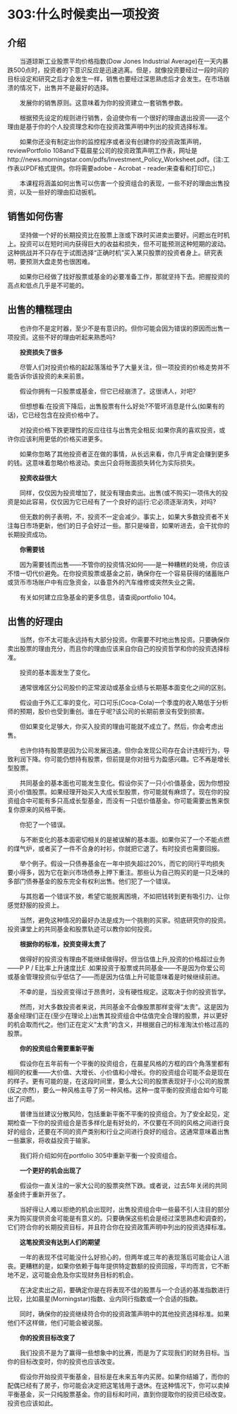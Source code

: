 # 303:什么时候卖出一项投资
## 介绍

　　当道琼斯工业股票平均价格指数(Dow Jones Industrial Average)在一天内暴跌500点时，投资者的下意识反应是迅速逃离。但是，就像投资要经过一段时间的目标设定和研究之后才会发生一样，销售也要经过深思熟虑后才会发生。在市场崩溃的情况下，出售并不是最好的选择。

　　发展你的销售原则。这意味着为你的投资建立一套销售参数。

　　根据预先设定的规则进行销售，会迫使你有一个很好的理由退出投资——这个理由是基于你的个人投资理念和你在投资政策声明中列出的投资选择标准。

　　如果你还没有制定出你的监控程序或者没有创建你的投资政策声明，reviewPortfolio 108and下载晨星公司的投资政策声明工作表，网址是http://news.morningstar.com/pdfs/Investment_Policy_Worksheet.pdf。(注:工作表以PDF格式提供。你将需要adobe - Acrobat - reader来查看和打印它。)

　　本课程将涵盖如何出售可以伤害一个投资组合的表现，一些不好的理由出售投资，以及一些好的理由扣动扳机。

## 销售如何伤害

　　坚持做一个好的长期投资比在股票上涨或下跌时买进卖出要好。问题出在时机上。投资可以在短时间内获得巨大的收益和损失，但不可能预测这种短期的波动。这种挑战并不只存在于试图选择“正确时机”买入某只股票的投资者身上。研究表明，要预测大盘走势也很困难。

　　如果你已经做了找好股票或基金的必要准备工作，那就坚持下去。把握投资的高点和低点几乎是不可能的。

## 出售的糟糕理由

　　也许你不是定时器，至少不是有意识的。但你可能会因为错误的原因而出售一项投资。这些不好的理由听起来熟悉吗?

　　**投资损失了很多**

　　尽管人们对投资价格的起起落落给予了大量关注，但一项投资的价格走势并不能告诉你该投资的未来前景。

　　假设你拥有一只股票或基金，但它已经崩溃了。这很诱人，对吧?

　　但想想看:在投资下降后，出售股票有什么好处?不管坏消息是什么(如果有的话)，它已经包含在投资价格中了。

　　对投资价格下跌更理性的反应往往与出售完全相反:如果你真的喜欢投资，或许你应该利用更低的价格买进更多。

　　如果你忽略了其他投资者正在做的事情，从长远来看，你几乎肯定会赚到更多的钱。这意味着忽略价格波动。卖出只会将账面损失转化为实际损失。

　　**投资收益很大**

　　同样，仅仅因为投资增加了，就没有理由卖出。出售(或不购买)一项伟大的投资是如此容易，仅仅因为它已经有了一个良好的运行:它必须逐渐消失，对吗?

　　但无数的例子表明，不，投资不一定会减少。事实上，如果大多数投资者不关注每日市场更新，他们的日子会好过一些。那只是噪音，如果听进去，会干扰你的长期投资成功。

　　**你需要钱**

　　因为需要钱而出售——不管你的投资情况如何——是一种糟糕的处境，你应该不惜一切代价避免。在你投资股票或基金之前，确保你在一个容易获得的储蓄账户或货币市场账户中有应急资金，以备意外的汽车维修或突然失业之需。

　　有关如何建立应急基金的更多信息，请查阅portfolio 104。

## 出售的好理由

　　当然，你不太可能永远持有大部分投资。你需要不时地出售投资。只要确保你卖出股票的理由充分，而且你的理由应该来自你自己的投资哲学和你的投资选择标准。

　　投资的基本面发生了变化。

　　通常很难区分公司股价的正常波动或基金业绩与长期基本面变化之间的区别。

　　假设由于外汇汇率的变化，可口可乐(Coca-Cola)一个季度的收入略低于分析师的预期，股价也受到重创。谁在乎呢?该公司的长期前景没有受到损害。

　　但如果变化足够大，你买入投资的理由可能就不成立了。然后，你会考虑出售。

　　也许你持有股票是因为公司发展迅速。但你会发现公司存在会计违规行为，导致利润下降。你可能仍想持有股票，但前提是你对扭亏为盈感兴趣。它不再是增长型股票。

　　共同基金的基本面也可能发生变化。假设你买了一只小价值基金，因为你想投资小价值股票。如果经理开始买入大成长型股票，你可能就有麻烦了。现在你的投资组合中可能有多只高成长型基金，而没有一只低价值基金。你可能需要出售来恢复你原来的风格平衡。

　　你犯了一个错误。

　　与不断变化的基本面密切相关的是被误解的基本面。如果你买了一个不能点燃的煤气炉，或者买了一件不合身的衬衫，你就把它退了。有时投资也需要回报。

　　举个例子。假设一只债券基金在一年中损失超过20%，而它的同行平均损失要小得多，因为它在新兴市场债券上押下重注。那些认为自己购买的是一只乏味的多部门债券基金的股东完全有权利出售。他们犯了一个错误。


　　与其抱着一个错误不放，希望它能脱离困境，不如把钱转到更有吸引力、让你感觉舒服的投资上。

　　当然，避免这种情况的最好办法是成为一个挑剔的买家。彻底研究你的投资。投资课堂上的共同基金和股票轨迹可以教你如何投资。

　　**根据你的标准，投资变得太贵了**

　　做得好的投资没有理由不能继续做得好。但当估值上升,投资的价格超过业务——P P / E比率上升速度比E .如果投资于股票或共同基金——不是因为你爱公司或基金管理投资似乎低估了——而是因为估值上升可能意味着是时候继续前进。

　　不幸的是，当投资变得过于昂贵时，没有硬性规定。这取决于你的投资哲学。

　　然而，对大多数投资者来说，共同基金不会像股票那样变得“太贵”。这是因为基金经理们正在(至少在理论上)出售其投资组合中估值完全合理的股票，并以更好的机会取而代之。他们正在定义“太贵”的含义，并根据自己的标准淘汰价格过高的股票。

　　**你的投资组合需要重新平衡**

　　假设你在五年前有一个平衡的投资组合，在晨星风格的方框的四个角落里都有相同的权重——大价值、大增长、小价值和小增长。你的投资组合可能不会是现在的样子。更有可能的是，在这段时间里，要么大公司的股票表现好于小公司的股票(反之亦然)，要么一种风格主导了另一种风格。这种一度平衡的投资组合如今可能出了问题。

　　普律当丝建议分散风险，包括重新平衡不平衡的投资组合。为了安全起见，定期检查一下你的投资组合是否多样化是有好处的，不仅要在不同的风格之间进行良好的组合，还要在不同的资产类别和行业之间进行良好的组合。这通常意味着出售一些赢家，将收益投资于输家。

　　我们将介绍如何在portfolio 305中重新平衡一个投资组合。

　　**一个更好的机会出现了**

　　假设你一直关注的一家大公司的股票突然下跌。或者说，过去5年关闭的共同基金终于重新开张了。

　　当好得让人难以拒绝的机会出现时，出售投资组合中一些最不引人注目的部分来为购买提供资金可能是有意义的。只要确保这些机会是经过深思熟虑和调查的，它们符合你的长期投资目标，并且符合你在投资政策声明中列出的投资选择标准。

　　**这笔投资没有达到人们的期望**

　　一年的表现不佳可能没什么好担心的，但两年或三年的表现落后可能会让人沮丧。更糟糕的是，如果你依赖于每年提供特定数额的投资回报，平均而言，它不断地不足，这可能会危及你实现财务目标的机会。

　　在决定卖出之前，要确定你是在将表现不佳的股票与一个合适的基准指数进行比较，比如晨星(Morningstar)指数、业内同行指数或一个合适的指数。

　　同时，确保你的投资继续符合你的投资政策声明中的其他投资选择标准。如果他们不这样做，他们可能会被说服。

　　**你的投资目标改变了**

　　我们投资不是为了赢得一些想象中的比赛，而是为了实现我们的财务目标。当你的目标改变时，你的投资也应该改变。

　　假设你开始投资平衡基金，目标是在未来五年内买房。如果你结婚了，而你的配偶已经有了房子，你可能会决定把这笔钱用于退休。在这种情况下，你可以卖掉平衡基金，买一只纯股票基金。你的目标和时间，直到你提取你的投资已经改变。投资也应该如此。
